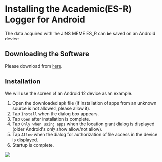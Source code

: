 # Installing the Academic(ES-R) Logger for Android<Badge type="danger" text="Academic" />

The data acquired with the JINS MEME ES_R can be saved on an Android device.<br>

## Downloading the Software

Please download from [here](https://github.com/jins-meme/ES_R-DataLogger/releases).

## Installation

We will use the screen of an Android 12 device as an example.

1. Open the downloaded apk file (if installation of apps from an unknown source is not allowed, please allow it).
2. Tap `Install` when the dialog box appears.
3. Tap `Open` after installation is complete.
4. Tap `Only when using apps` when the location grant dialog is displayed (older Android's only show allow/not allow).
5. Tap `Allow` when the dialog for authorization of file access in the device is displayed.
6. Startup is complete.

![](/images/android_install.png)
